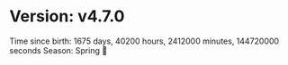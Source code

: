 # Version: v4.7.0
Time since birth: 1675 days, 40200 hours, 2412000 minutes, 144720000 seconds
Season: Spring 🌸

